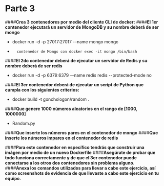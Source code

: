 #   **Parte 3**

####**Crea 3 contenedores por medio del cliente CLI de docker:**
####**El 1er contenedor ejecutará un servidor de MongoDB y su nombre deberá de ser mongo**
-   docker run -d -p 27017:27017 --name mongo mongo
-       contenedor de Mongo con docker exec -it mongo /bin/bash

####**El 2do contenedor deberá de ejecutar un servidor de Redis y su nombre deberá de ser redis**
-   docker run -d -p 6379:6379 --name redis redis --protected-mode no

####**El 3er contenedor deberá de ejecutar un script de Python que cumpla con los siguientes criterios:**
-   docker build -t gonchologon/random .

####**Que genere 1000 números aleatorios en el rango de [1000, 1000000]**
-   Random.py

####**Que inserte los números pares en el contenedor de mongo**
####**Que inserte los números impares en el contenedor de redis**

####**Para este contenedor en específico tendrás que construir una imágen por medio de un nuevo Dockerfile**
####**Asegúrate de probar que todo funciona correctamente y de que el 3er contenedor puede conectarse a los otros dos contenedores sin problema alguno.**
####**Anexa los comandos utilizados para llevar a cabo este ejercicio, así como screenshots de evidencia de que llevaste a cabo este ejercicio en tu equipo.**